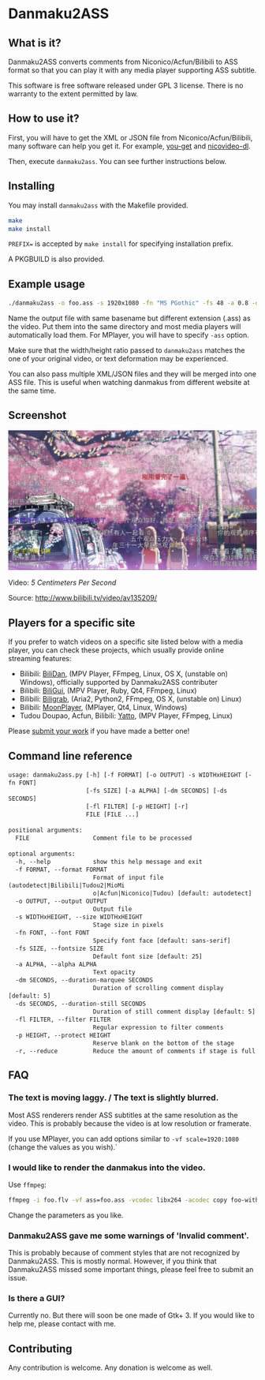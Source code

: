 Danmaku2ASS
===========

What is it?
-----------

Danmaku2ASS converts comments from Niconico/Acfun/Bilibili to ASS format so that you can play it with any media player supporting ASS subtitle.

This software is free software released under GPL 3 license. There is no warranty to the extent permitted by law.

How to use it?
--------------

First, you will have to get the XML or JSON file from Niconico/Acfun/Bilibili, many software can help you get it. For example, [you-get](https://github.com/soimort/you-get) and [nicovideo-dl](http://sourceforge.jp/projects/nicovideo-dl/).

Then, execute `danmaku2ass`. You can see further instructions below.

Installing
----------

You may install `danmaku2ass` with the Makefile provided.

```sh
make
make install
```

`PREFIX=` is accepted by `make install` for specifying installation prefix.

A PKGBUILD is also provided.

Example usage
-------------

```sh
./danmaku2ass -o foo.ass -s 1920x1080 -fn "MS PGothic" -fs 48 -a 0.8 -dm 5 -ds 5 foo.xml
```

Name the output file with same basename but different extension (.ass) as the video. Put them into the same directory and most media players will automatically load them. For MPlayer, you will have to specify `-ass` option.

Make sure that the width/height ratio passed to `danmaku2ass` matches the one of your original video, or text deformation may be experienced.

You can also pass multiple XML/JSON files and they will be merged into one ASS file. This is useful when watching danmakus from different website at the same time.

Screenshot
----------

![5 Centimeters Per Second with Danmaku2ASS](screenshot.jpg)

Video: _5 Centimeters Per Second_

Source: http://www.bilibili.tv/video/av135209/

Players for a specific site
---------------------------

If you prefer to watch videos on a specific site listed below with a media player, you can check these projects, which usually provide online streaming features:

- Bilibili: [BiliDan](https://github.com/m13253/BiliDan), (MPV Player, FFmpeg, Linux, OS X, (unstable on) Windows), officially supported by Danmaku2ASS contributer
- Bilibili: [BiliGui](https://github.com/marguerite/BiliGui), (MPV Player, Ruby, Qt4, FFmpeg, Linux)
- Bilibili: [Biligrab](https://github.com/cnbeining/Biligrab), (Aria2, Python2, FFmpeg, OS X, (unstable on) Linux)
- Bilibili: [MoonPlayer](https://github.com/coslyk/moonplayer), (MPlayer, Qt4, Linux, Windows)
- Tudou Doupao, Acfun, Bilibili: [Yatto](https://github.com/Goshin/Yatto), (MPV Player, FFmpeg, Linux)

Please [submit your work](https://github.com/m13253/danmaku2ass/issues) if you have made a better one!

Command line reference
----------------------

```
usage: danmaku2ass.py [-h] [-f FORMAT] [-o OUTPUT] -s WIDTHxHEIGHT [-fn FONT]
                      [-fs SIZE] [-a ALPHA] [-dm SECONDS] [-ds SECONDS]
                      [-fl FILTER] [-p HEIGHT] [-r]
                      FILE [FILE ...]

positional arguments:
  FILE                  Comment file to be processed

optional arguments:
  -h, --help            show this help message and exit
  -f FORMAT, --format FORMAT
                        Format of input file (autodetect|Bilibili|Tudou2|MioMi
                        o|Acfun|Niconico|Tudou) [default: autodetect]
  -o OUTPUT, --output OUTPUT
                        Output file
  -s WIDTHxHEIGHT, --size WIDTHxHEIGHT
                        Stage size in pixels
  -fn FONT, --font FONT
                        Specify font face [default: sans-serif]
  -fs SIZE, --fontsize SIZE
                        Default font size [default: 25]
  -a ALPHA, --alpha ALPHA
                        Text opacity
  -dm SECONDS, --duration-marquee SECONDS
                        Duration of scrolling comment display [default: 5]
  -ds SECONDS, --duration-still SECONDS
                        Duration of still comment display [default: 5]
  -fl FILTER, --filter FILTER
                        Regular expression to filter comments
  -p HEIGHT, --protect HEIGHT
                        Reserve blank on the bottom of the stage
  -r, --reduce          Reduce the amount of comments if stage is full
```

FAQ
---

### The text is moving laggy. / The text is slightly blurred.

Most ASS renderers render ASS subtitles at the same resolution as the video. This is probably because the video is at low resolution or framerate.

If you use MPlayer, you can add options similar to `-vf scale=1920:1080` (change the values as you wish).`

### I would like to render the danmakus into the video.

Use `ffmpeg`:

```sh
ffmpeg -i foo.flv -vf ass=foo.ass -vcodec libx264 -acodec copy foo-with-danmaku.flv
```

Change the parameters as you like.

### Danmaku2ASS gave me some warnings of 'Invalid comment'.

This is probably because of comment styles that are not recognized by Danmaku2ASS. This is mostly normal. However, if you think that Danmaku2ASS missed some important things, please feel free to submit an issue.

### Is there a GUI?

Currently no. But there will soon be one made of Gtk+ 3. If you would like to help me, please contact with me.

Contributing
------------

Any contribution is welcome. Any donation is welcome as well.

